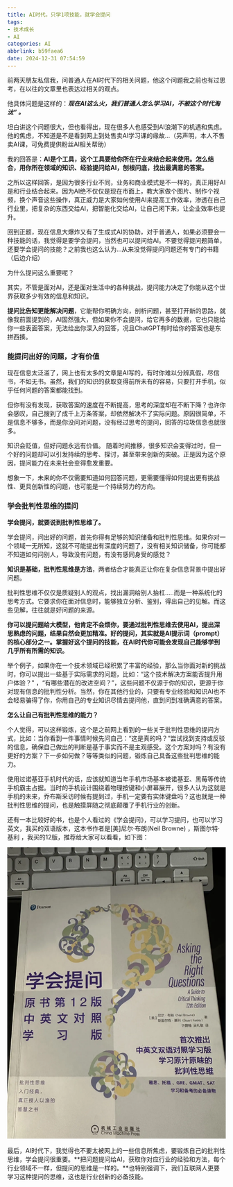 ```yaml
---
title: AI时代，只学1项技能，就学会提问
tags: 
- 技术成长
- AI
categories: AI
abbrlink: b59faea6
date: 2024-12-31 07:54:59
---
```


前两天朋友私信我，问普通人在AI时代下的相关问题，他这个问题我之前也有过思考，在以往的文章里也表达过相关的观点。

他具体问题是这样的：***现在AI这么火，我们普通人怎么学习AI，不被这个时代淘汰” 。***

坦白讲这个问题很大，但也看得出，现在很多人也感受到AI浪潮下的机遇和焦虑。他的焦虑，不知道是不是看到网上到处售卖AI学习课的缘故...（另声明，本人不售卖AI课，可免费提供粉丝AI相关帮助）

我的回答是：**AI是个工具，这个工具要给你所在行业来结合起来使用。怎么结合，用你所在领域的知识、经验提问给AI，刨根问底，找出最满意的答案。**

之所以这样回答，是因为很多行业不同，业务和商业模式是不一样的，真正用好AI是和行业结合起来。因为AI绝不仅仅是现在市面上，教大家做个图片、制作个视频，换个声音这些操作，真正威力是大家如何使用AI来提高工作效率，渗透在自己行业里，把复杂的东西交给AI，把智能化交给AI，让自己闲下来，让企业效率也提升。

回到正题，现在信息大爆炸又有了生成式AI的协助，对于普通人，如果必须要会一种技能的话，我觉得是要学会提问，当然也可以提问给AI。不要觉得提问题简单，还要学会提问的技能？之前我也这么认为...从来没觉得提问问题还有专门的书籍（后边介绍）

为什么提问这么重要呢？

其实，不管是面对AI，还是面对生活中的各种挑战，提问能力决定了你能从这个世界获取多少有效的信息和知识。

**提问比告知更能解决问题**，它能帮你明确方向，剖析问题，甚至打开新的思路，就像我前面提到的，AI固然强大，但如果你不会提问，给它再多的数据，它也只能给你一些表面答案，无法给出你深入的回答，况且ChatGPT有时给你的答案也是东拼西揍。

### 能提问出好的问题，才有价值

现在信息太泛滥了，网上也有太多的文章是AI写的，有时你难以分辨真假，尽信书，不如无书。虽然，我们的知识的获取变得前所未有的容易，只要打开手机，似乎任何问题的答案都能找到。

但你有没有发现，获取答案的速度在不断提高，思考的深度却在不断下降？也许你会感叹，自己搜到了成千上万条答案，却依然解决不了实际问题。原因很简单，不是信息不够多，而是你没问对问题，没有经过思考的提问，回答的垃圾信息也就很多。

知识会贬值，但好问题永远有价值。 随着时间推移，很多知识会变得过时，但一个好的问题却可以引发持续的思考、探讨，甚至带来创新的突破。正是因为这个原因，提问能力在未来社会变得愈发重要。

想象一下，未来的你不仅需要知道如何回答问题，更需要懂得如何提出更有挑战性、更具创新性的问题，也可能是一个持续努力的方向。

### 学会批判性思维的提问

**学会提问，就要说到批判性思维了。**

学会提问，问出好的问题，首先你得有足够的知识储备和批判性思维。如果你对一个领域一无所知，这就不可能提出有深度的问题了，没有相关知识储备，你可能都不知道如何问别人，导致没有问题，有没有感同身受的感觉？

**知识是基础，批判性思维是方法**，两者结合才能真正让你在复杂信息背景中提出好问题。

批判性思维不仅仅是质疑别人的观点，找出漏洞给别人抬杠.....而是一种系统化的思考方式。它要求你在面对信息时，能够独立分析、鉴别，得出自己的见解。而这些见解，往往就是好问题的来源。

**你可以提问题给大模型，他肯定不会烦你，要通过批判性思维去使用AI，提出深思熟虑的问题，结果自然会更加精准。好的提问，其实就是AI提示词（prompt）的核心部分之一。掌握好这个提问的技能，在AI时代你可能会发现自己能够学到几乎所有所需的知识。**

举个例子，如果你在一个技术领域已经积累了丰富的经验，那么当你面对新的挑战时，你可以提出一些基于实际需求的问题，比如：“这个技术解决方案能否提升用户体验？" ，“有哪些潜在的改进空间？”，这些问题不仅源于你的知识，更源于你对现有信息的批判性分析。当然，你在其他行业的，只要有专业经验和知识AI也不会轻易骗得了你，你用自己的专业知识尽情去提问他，直到问到准确满意的答案。

**怎么让自己有批判性思维的能力？**

个人觉得，可以这样锻炼，这个是之前网上看到的一些关于批判性思维的提问方式，比如：当你看到一件事情时候先问自己：“这是真的吗？”尝试找到支持或反驳的信息，确保自己做出的判断是基于事实而不是主观感受。这个方案对吗？有没有更好的方案？下一步如何做？等等类似的问题，锻炼自己具备这些批判思维的能力。

使用过诺基亚手机时代的话，应该就知道当年手机市场基本被诺基亚、黑莓等传统手机霸主占据。当时的手机设计围绕着物理按键和小屏幕展开，很多人认为这就是手机的未来，乔布斯采访时候有提到过，手机一定要有实体键盘吗？这也就是一种批判性思维的提问，也是触摸屏随之彻底颠覆了手机行业的创新。

还有一本比较好的书，也是个人看过的《学会提问》，可以学习提问，也可以学习英文，我买的双语版本，这本书作者是[美]尼尔·布朗(Neil Browne) ，斯图尔特·基利 ，我买的12版，推荐给大家可以看看，如下图：

![图片](https://raw.githubusercontent.com/zhulg/allpic/master/640-20241231080037649)

最后，AI时代下，我觉得也不要太被网上的一些信息所焦虑，要锻炼自己的批判性思维，学会提问很重要。**把问题提问给AI，获取你对应行业的经验和方法，每个行业领域不一样，但提问的思维是一样的。**也特别强调下，我们互联网人更要学习这种提问的思维，这也是行业创新的必备技能。
